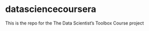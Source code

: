 datasciencecoursera
===================
This is the repo for the The Data Scientist’s Toolbox Course project
